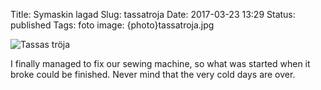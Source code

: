 Title: Symaskin lagad
Slug: tassatroja
Date: 2017-03-23 13:29
Status: published
Tags: foto
image: {photo}tassatroja.jpg

![Tassas tröja]({photo}tassatroja.jpg "Tassas tröja")

I finally managed to fix our sewing machine, so what was
started when it broke could be finished. Never mind that
the very cold days are over.
